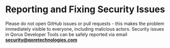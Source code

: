 # Reporting and Fixing Security Issues

Please do not open GitHub issues or pull requests - this makes the problem immediately visible to everyone, including malicious actors. Security issues in Qorus Developer Tools can be safely reported via email <b>security@qoretechnologies.com</b>

